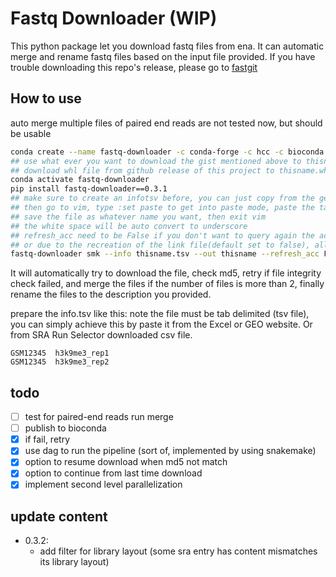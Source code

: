 # Fastq Downloader (WIP)

This python package let you download fastq files from ena.
It can automatic merge and rename fastq files based on the input file provided.
If you have trouble downloading this repo's release, please go to [fastgit](https://fastgit.org)

## How to use
auto merge multiple files of paired end reads are not tested now, but should be usable
```bash
conda create --name fastq-downloader -c conda-forge -c hcc -c bioconda aspera-cli snakemake httpx lxml click beautifulsoup4 python=3.9
## use what ever you want to download the gist mentioned above to thisname.smk
## download whl file from github release of this project to thisname.whl
conda activate fastq-downloader
pip install fastq-downloader==0.3.1
## make sure to create an infotsv before, you can just copy from the geo website,
## then go to vim, type :set paste to get into paste mode, paste the table into vim,
## save the file as whatever name you want, then exit vim
## the white space will be auto convert to underscore
## refresh_acc need to be False if you don't want to query again the accesion number,
## or due to the recreation of the link file(default set to false), all files are to be downloaded.
fastq-downloader smk --info thisname.tsv --out thisname --refresh_acc False
```

It will automatically try to download the file, check md5, retry if file integrity check failed, and merge the files if the number of files is more than 2, finally rename the files to the description you provided.

prepare the info.tsv like this:
note the file must be tab delimited (tsv file), you can simply achieve this by paste it from the Excel or GEO website. Or from SRA Run Selector downloaded csv file.
```
GSM12345  h3k9me3_rep1
GSM12345  h3k9me3_rep2
```


## todo
  - [ ] test for paired-end reads run merge
  - [ ] publish to bioconda
  - [x] if fail, retry
  - [x] use dag to run the pipeline (sort of, implemented by using snakemake)
  - [x] option to resume download when md5 not match
  - [x] option to continue from last time download
  - [x] implement second level parallelization

## update content
  - 0.3.2:
     - add filter for library layout (some sra entry has content mismatches its library layout)